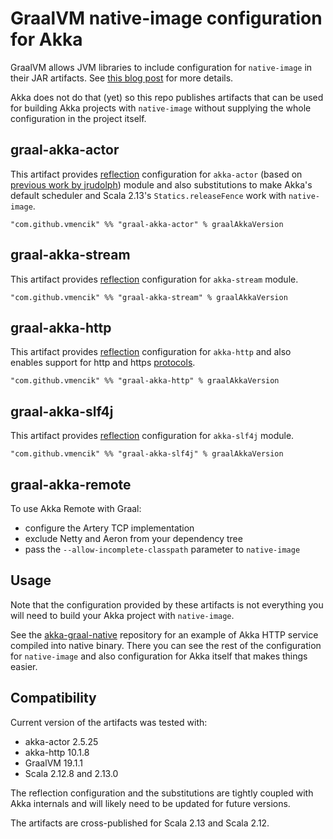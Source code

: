 GraalVM native-image configuration for Akka
===========================================
GraalVM allows JVM libraries to include configuration for `native-image` in their JAR artifacts.
See [this blog post](https://medium.com/graalvm/simplifying-native-image-generation-with-maven-plugin-and-embeddable-configuration-d5b283b92f57)
for more details.

Akka does not do that (yet) so this repo publishes artifacts that can be used for building Akka
projects with `native-image` without supplying the whole configuration in the project itself.

graal-akka-actor
----------------
This artifact provides [reflection](https://github.com/oracle/graal/blob/master/substratevm/REFLECTION.md)
configuration for `akka-actor` (based on [previous work by jrudolph](https://github.com/jrudolph/akka-graal))
module and also substitutions to make Akka's default scheduler and Scala 2.13's
`Statics.releaseFence` work with `native-image`.

    "com.github.vmencik" %% "graal-akka-actor" % graalAkkaVersion
    
graal-akka-stream
----------------
This artifact provides [reflection](https://github.com/oracle/graal/blob/master/substratevm/REFLECTION.md)
configuration for `akka-stream` module.

    "com.github.vmencik" %% "graal-akka-stream" % graalAkkaVersion

graal-akka-http
---------------
This artifact provides [reflection](https://github.com/oracle/graal/blob/master/substratevm/REFLECTION.md)
configuration for `akka-http` and also enables support for http and https [protocols](https://github.com/oracle/graal/blob/master/substratevm/URL-PROTOCOLS.md).

    "com.github.vmencik" %% "graal-akka-http" % graalAkkaVersion

graal-akka-slf4j
----------------
This artifact provides [reflection](https://github.com/oracle/graal/blob/master/substratevm/REFLECTION.md)
configuration for `akka-slf4j` module.

    "com.github.vmencik" %% "graal-akka-slf4j" % graalAkkaVersion

graal-akka-remote
-----------------

To use Akka Remote with Graal:

* configure the Artery TCP implementation
* exclude Netty and Aeron from your dependency tree
* pass the `--allow-incomplete-classpath` parameter to `native-image`

Usage
-----    
Note that the configuration provided by these artifacts is not everything you will need to build
your Akka project with `native-image`.

See the [akka-graal-native](https://github.com/vmencik/akka-graal-native) repository for an example
of Akka HTTP service compiled into native binary. There you can see the rest of the configuration
for `native-image` and also configuration for Akka itself that makes things easier.

Compatibility
-------------
Current version of the artifacts was tested with:

  * akka-actor 2.5.25
  * akka-http 10.1.8
  * GraalVM 19.1.1
  * Scala 2.12.8 and 2.13.0

The reflection configuration and the substitutions are tightly coupled with Akka internals and will
likely need to be updated for future versions.

The artifacts are cross-published for Scala 2.13 and Scala 2.12.
